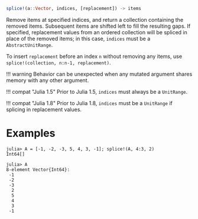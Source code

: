 ```julia
splice!(a::Vector, indices, [replacement]) -> items
```

Remove items at specified indices, and return a collection containing the removed items. Subsequent items are shifted left to fill the resulting gaps. If specified, replacement values from an ordered collection will be spliced in place of the removed items; in this case, `indices` must be a `AbstractUnitRange`.

To insert `replacement` before an index `n` without removing any items, use `splice!(collection, n:n-1, replacement)`.

!!! warning
    Behavior can be unexpected when any mutated argument shares memory with any other argument.


!!! compat "Julia 1.5"
    Prior to Julia 1.5, `indices` must always be a `UnitRange`.


!!! compat "Julia 1.8"
    Prior to Julia 1.8, `indices` must be a `UnitRange` if splicing in replacement values.


# Examples

```jldoctest
julia> A = [-1, -2, -3, 5, 4, 3, -1]; splice!(A, 4:3, 2)
Int64[]

julia> A
8-element Vector{Int64}:
 -1
 -2
 -3
  2
  5
  4
  3
 -1
```
